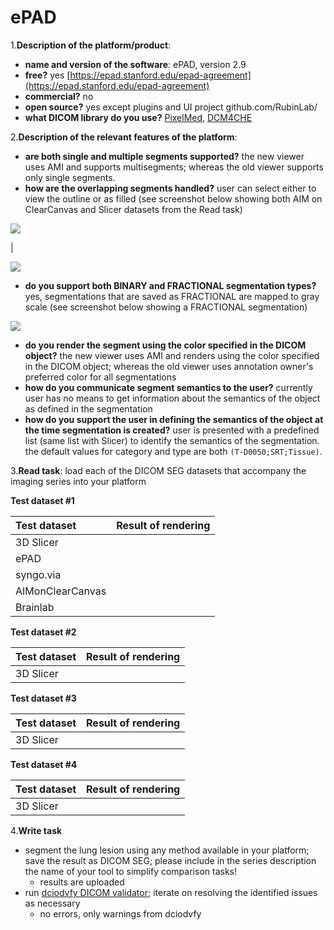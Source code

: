 # ePAD

1.**Description of the platform/product**:

* **name and version of the software**: ePAD, version 2.9
* **free?** yes [https://epad.stanford.edu/epad-agreement](https://epad.stanford.edu/epad-agreement)
* **commercial?** no
* **open source?** yes except plugins and UI project github.com/RubinLab/
* **what DICOM library do you use?** [PixelMed](http://www.pixelmed.com/), [DCM4CHE](http://www.dcm4che.org/)

2.**Description of the relevant features of the platform**:

* **are both single and multiple segments supported?** the new viewer uses AMI and supports multisegments;  whereas the old viewer supports only single segments.  
* **how are the overlapping segments handled?** user can select either to view the outline or as filled \(see screenshot below showing both AIM on ClearCanvas and Slicer datasets from the Read task\) 

![](../../.gitbook/assets/overlap_sc_stroke.png)

 \| 

![](../../.gitbook/assets/overlap_sc_fill.png)

* **do you support both BINARY and FRACTIONAL segmentation types?** yes, segmentations that are saved as FRACTIONAL are mapped to gray scale \(see screenshot below showing a FRACTIONAL segmentation\)

![](../../.gitbook/assets/fractionalseg.png)

* **do you render the segment using the color specified in the DICOM object?** the new viewer uses AMI and renders using the color specified in the DICOM object; whereas the old viewer uses annotation owner's preferred color for all segmentations
* **how do you communicate segment semantics to the user?** currently user has no means to get information about the semantics of the object as defined in the segmentation
* **how do you support the user in defining the semantics of the object at the time segmentation is created?** user is presented with a predefined list \(same list with Slicer\) to identify the semantics of the segmentation. the default values for category and type are both `(T-D0050;SRT;Tissue)`.

3.**Read task**: load each of the DICOM SEG datasets that accompany the imaging series into your platform

**Test dataset \#1**

| Test dataset | Result of rendering |
| :--- | :--- |
| 3D Slicer |   |
| ePAD |   |
| syngo.via |   |
| AIMonClearCanvas |   |
| Brainlab |   |

**Test dataset \#2**

| Test dataset | Result of rendering |
| :--- | :--- |
| 3D Slicer |   |

**Test dataset \#3**

| Test dataset | Result of rendering |
| :--- | :--- |
| 3D Slicer |   |

**Test dataset \#4**

| Test dataset | Result of rendering |
| :--- | :--- |
| 3D Slicer |   |

4.**Write task**

* segment the lung lesion using any method available in your platform; save the result as DICOM SEG; please include in the series description the name of your tool to simplify comparison tasks!
  * results are uploaded
* run [dciodvfy DICOM validator](http://www.dclunie.com/dicom3tools/dciodvfy.html); iterate on resolving the identified issues as necessary
  * no errors, only warnings from dciodvfy

